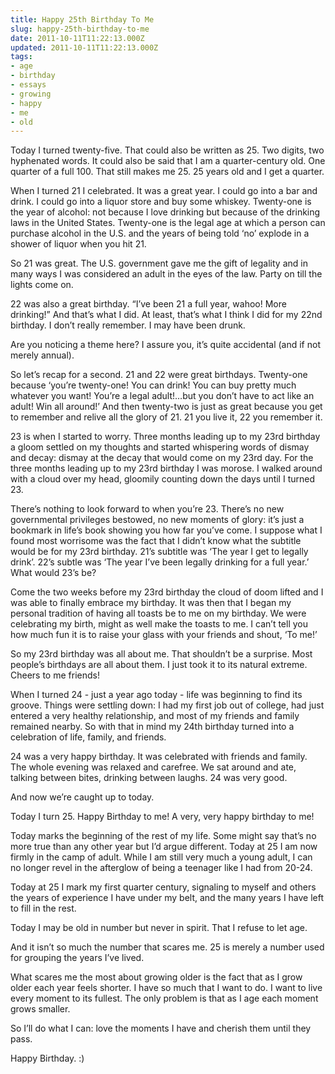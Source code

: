 ```yaml
---
title: Happy 25th Birthday To Me
slug: happy-25th-birthday-to-me
date: 2011-10-11T11:22:13.000Z
updated: 2011-10-11T11:22:13.000Z
tags:
- age
- birthday
- essays
- growing
- happy
- me
- old
---
```


Today I turned twenty-five.  That could also be written as 25.  Two digits, two hyphenated words.  It could also be said that I am a quarter-century old.  One quarter of a full 100.  That still makes me 25.  25 years old and I get a quarter.

When I turned 21 I celebrated.  It was a great year.  I could go into a bar and drink.  I could go into a liquor store and buy some whiskey.  Twenty-one is the year of alcohol: not because I love drinking but because of the drinking laws in the United States.  Twenty-one is the legal age at which a person can purchase alcohol in the U.S. and the years of being told ‘no’ explode in a shower of liquor when you hit 21.

So 21 was great.  The U.S. government gave me the gift of legality and in many ways I was considered an adult in the eyes of the law.  Party on till the lights come on.
<!--more-->
22 was also a great birthday.  “I’ve been 21 a full year, wahoo!  More drinking!”  And that’s what I did.  At least, that’s what I think I did for my 22nd birthday.   I don’t really remember.  I may have been drunk.

Are you noticing a theme here?  I assure you, it’s quite accidental (and if not merely annual).

So let’s recap for a second.  21 and 22 were great birthdays.  Twenty-one because ‘you’re twenty-one!  You can drink!  You can buy pretty much whatever you want!  You’re a legal adult!…but you don’t have to act like an adult!  Win all around!’  And then twenty-two is just as great because you get to remember and relive all the glory of 21.  21 you live it, 22 you remember it.

23 is when I started to worry.  Three months leading up to my 23rd birthday a gloom settled on my thoughts and started whispering words of dismay and decay:  dismay at the decay that would come on my 23rd day.  For the three months leading up to my 23rd birthday I was morose.  I walked around with a cloud over my head, gloomily counting down the days until I turned 23.

There’s nothing to look forward to when you’re 23.  There’s no new governmental privileges bestowed, no new moments of glory:  it’s just a bookmark in life’s book showing you how far you’ve come.  I suppose what I found most worrisome was the fact that I didn’t know what the subtitle would be for my 23rd birthday.  21’s subtitle was ‘The year I get to legally drink’.  22’s subtle was ‘The year I’ve been legally drinking for a full year.’  What would 23’s be?

Come the two weeks before my 23rd birthday the cloud of doom lifted and I was able to finally embrace my birthday.  It was then that I began my personal tradition of having all toasts be to me on my birthday.  We were celebrating my birth, might as well make the toasts to me.  I can’t tell you how much fun it is to raise your glass with your friends and shout, ‘To me!’

So my 23rd birthday was all about me.  That shouldn’t be a surprise.  Most people’s birthdays are all about them.  I just took it to its natural extreme.  Cheers to me friends!

When I turned 24 - just a year ago today - life was beginning to find its groove.  Things were settling down:  I had my first job out of college, had just entered a very healthy relationship, and most of my friends and family remained nearby.  So with that in mind my 24th birthday turned into a celebration of life, family, and friends.

24 was a very happy birthday.  It was celebrated with friends and family.  The whole evening was relaxed and carefree.  We sat around and ate, talking between bites, drinking between laughs.  24 was very good.

And now we’re caught up to today.

Today I turn 25.  Happy Birthday to me!  A very, very happy birthday to me!

Today marks the beginning of the rest of my life.  Some might say that’s no more true than any other year but I’d argue different.  Today at 25 I am now firmly in the camp of adult.  While I am still very much a young adult, I can no longer revel in the afterglow of being a teenager like I had from 20-24.

Today at 25 I mark my first quarter century, signaling to myself and others the years of experience I have under my belt, and the many years I have left to fill in the rest.

Today I may be old in number but never in spirit.  That I refuse to let age.

And it isn’t so much the number that scares me.  25 is merely a number used for grouping the years I’ve lived.

What scares me the most about growing older is the fact that as I grow older each year feels shorter.  I have so much that I want to do.  I want to live every moment to its fullest.  The only problem is that as I age each moment grows smaller.

So I’ll do what I can:  love the moments I have and cherish them until they pass.

Happy Birthday. :)
